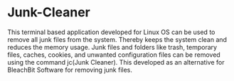 # Junk-Cleaner
This terminal based application developed for Linux OS can be used to remove all junk files from the system.
Thereby keeps the system clean and reduces the memory usage.
Junk files and folders like trash, temporary files, caches, cookies, and unwanted configuration files can be removed using the command jc(Junk Cleaner).
This developed as an alternative for BleachBit Software for removing junk files.
